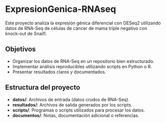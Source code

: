 
# ExpresionGenica-RNAseq
Este proyecto analiza la expresión génica diferencial con DESeq2 utilizando datos de RNA-Seq de células de cáncer de mama triple negativo con knock-out de Snail1.

## Objetivos
- Organizar los datos de RNA-Seq en un repositorio bien estructurado.
- Implementar análisis reproducibles utilizando scripts en Python o R.
- Presentar resultados claros y documentados.

## Estructura del proyecto
- **datos/**: Archivos de entrada (datos crudos de RNA-Seq).
- **resultados/**: Archivos de salida generados por los scripts.
- **scripts/**: Programas o scripts utilizados para procesar los datos.
- **documentos/**: Notas, documentación adicional o referencias.

